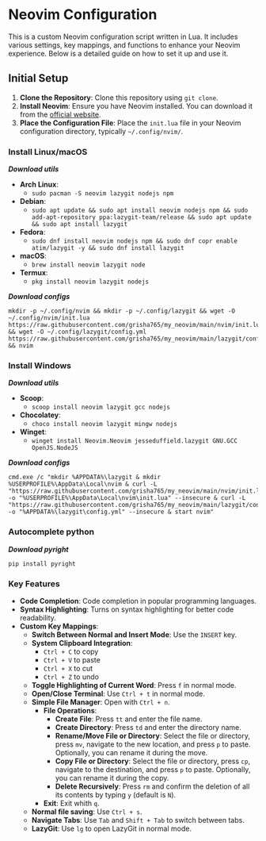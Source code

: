 # Neovim Configuration

This is a custom Neovim configuration script written in Lua. It includes various settings, key mappings, and functions to enhance your Neovim experience. Below is a detailed guide on how to set it up and use it.

## Initial Setup

1. **Clone the Repository**: Clone this repository using `git clone`.
2. **Install Neovim**: Ensure you have Neovim installed. You can download it from the [official website](https://neovim.io/).
3. **Place the Configuration File**: Place the `init.lua` file in your Neovim configuration directory, typically `~/.config/nvim/`.

### Install Linux/macOS

***Download utils***

- **Arch Linux**: 
  - `sudo pacman -S neovim lazygit nodejs npm`
- **Debian**: 
  - `sudo apt update && sudo apt install neovim nodejs npm && sudo add-apt-repository ppa:lazygit-team/release && sudo apt update && sudo apt install lazygit`
- **Fedora**: 
  - `sudo dnf install neovim nodejs npm && sudo dnf copr enable atim/lazygit -y && sudo dnf install lazygit`
- **macOS**: 
  - `brew install neovim lazygit node`
- **Termux**: 
  - `pkg install neovim lazygit nodejs`

***Download configs***

```shell
mkdir -p ~/.config/nvim && mkdir -p ~/.config/lazygit && wget -O ~/.config/nvim/init.lua https://raw.githubusercontent.com/grisha765/my_neovim/main/nvim/init.lua && wget -O ~/.config/lazygit/config.yml https://raw.githubusercontent.com/grisha765/my_neovim/main/lazygit/config.yml && nvim
```

### Install Windows

***Download utils***

- **Scoop**: 
  - `scoop install neovim lazygit gcc nodejs`
- **Chocolatey**: 
  - `choco install neovim lazygit mingw nodejs`
- **Winget**: 
  - `winget install Neovim.Neovim jesseduffield.lazygit GNU.GCC OpenJS.NodeJS`

***Download configs***

```shell
cmd.exe /c "mkdir %APPDATA%\lazygit & mkdir %USERPROFILE%\AppData\Local\nvim & curl -L "https://raw.githubusercontent.com/grisha765/my_neovim/main/nvim/init.lua" -o "%USERPROFILE%\AppData\Local\nvim\init.lua" --insecure & curl -L "https://raw.githubusercontent.com/grisha765/my_neovim/main/lazygit/config.yml" -o "%APPDATA%\lazygit\config.yml" --insecure & start nvim"
```

### Autocomplete python

***Download pyright***

```shell
pip install pyright
```

### Key Features

- **Code Completion**: Code completion in popular programming languages.
- **Syntax Highlighting**: Turns on syntax highlighting for better code readability.
- **Custom Key Mappings**:
  - **Switch Between Normal and Insert Mode**: Use the `INSERT` key.
  - **System Clipboard Integration**: 
    - `Ctrl + C` to copy
    - `Ctrl + V` to paste
    - `Ctrl + X` to cut
    - `Ctrl + Z` to undo
  - **Toggle Highlighting of Current Word**: Press `f` in normal mode.
  - **Open/Close Terminal**: Use `Ctrl + t` in normal mode.
  - **Simple File Manager**: Open with `Ctrl + n`.
    - **File Operations**:
      - **Create File**: Press `tt` and enter the file name.
      - **Create Directory**: Press `td` and enter the directory name.
      - **Rename/Move File or Directory**: Select the file or directory, press `mv`, navigate to the new location, and press `p` to paste. Optionally, you can rename it during the move.
      - **Copy File or Directory**: Select the file or directory, press `cp`, navigate to the destination, and press `p` to paste. Optionally, you can rename it during the copy.
      - **Delete Recursively**: Press `rm` and confirm the deletion of all its contents by typing `y` (default is `N`).
    - **Exit**: Exit whith `q`.
  - **Normal file saving**: Use `Ctrl + s`.
  - **Navigate Tabs**: Use `Tab` and `Shift + Tab` to switch between tabs.
  - **LazyGit**: Use `lg` to open LazyGit in normal mode.
